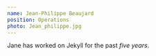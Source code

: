 ```yaml
---
name: Jean-Philippe Beaujard
position: Operations
photo: Jean_philippe.jpg
---
```

Jane has worked on Jekyll for the past *five years*.
